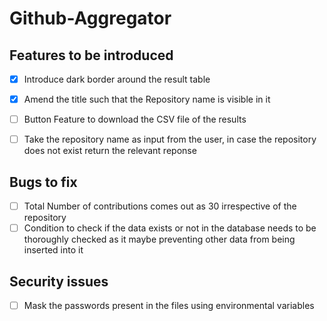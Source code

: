 # Github-Aggregator

## Features to be introduced

- [x] Introduce dark border around the result table
- [x] Amend the title such that the Repository name is visible in it
- [ ] Button Feature to download the CSV file of the results
- [ ] Take the repository name as input from the user, in case the repository does not exist return the relevant reponse


## Bugs to fix

- [ ] Total Number of contributions comes out as 30 irrespective of the repository
- [ ] Condition to check if the data exists or not in the database needs to be thoroughly checked as it maybe preventing other data from being inserted into it

## Security issues

- [ ] Mask the passwords present in the files using environmental variables
